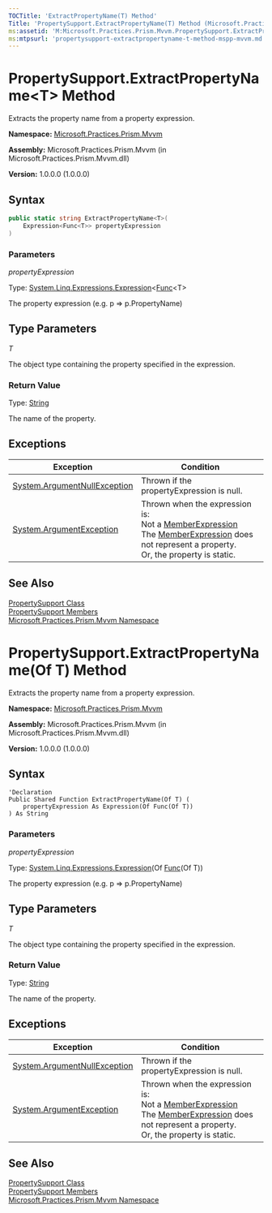 ```yaml
---
TOCTitle: 'ExtractPropertyName(T) Method'
Title: 'PropertySupport.ExtractPropertyName(T) Method (Microsoft.Practices.Prism.Mvvm)'
ms:assetid: 'M:Microsoft.Practices.Prism.Mvvm.PropertySupport.ExtractPropertyName\`\`1(System.Linq.Expressions.Expression{System.Func{\`\`0}})'
ms:mtpsurl: 'propertysupport-extractpropertyname-t-method-mspp-mvvm.md'
---
```



# PropertySupport.ExtractPropertyName&lt;T&gt; Method

Extracts the property name from a property expression.

**Namespace:** [Microsoft.Practices.Prism.Mvvm](/patterns-practices/reference/mspp-mvvm-namespace)

**Assembly:** Microsoft.Practices.Prism.Mvvm (in Microsoft.Practices.Prism.Mvvm.dll) 

**Version:** 1.0.0.0 (1.0.0.0)

## Syntax

```C#
public static string ExtractPropertyName<T>(
	Expression<Func<T>> propertyExpression
)
```

### Parameters

*propertyExpression*

Type: [System.Linq.Expressions.Expression](http://msdn.microsoft.com/en-us/library/bb335710)&lt;[Func](http://msdn.microsoft.com/en-us/library/bb534960)&lt;T&gt;

The property expression (e.g. p =&gt; p.PropertyName)

## Type Parameters

*T*

The object type containing the property specified in the expression.

### Return Value

Type: [String](http://msdn.microsoft.com/en-us/library/s1wwdcbf)

The name of the property.

## Exceptions

<table>
<thead>
<tr class="header">
<th>Exception</th>
<th>Condition</th>
</tr>
</thead>
<tbody>
<tr class="odd">
<td><a href="http://msdn.microsoft.com/en-us/library/27426hcy">System.ArgumentNullException</a></td>
<td>Thrown if the propertyExpression is null.</td>
</tr>
<tr class="even">
<td><a href="http://msdn.microsoft.com/en-us/library/3w1b3114">System.ArgumentException</a></td>
<td>Thrown when the expression is:<br />
Not a <a href="http://msdn.microsoft.com/en-us/library/bb353260">MemberExpression</a><br />
The <a href="http://msdn.microsoft.com/en-us/library/bb353260">MemberExpression</a> does not represent a property.<br />
Or, the property is static.</td>
</tr>
</tbody>
</table>

## See Also

[PropertySupport Class](/patterns-practices/reference/propertysupport-class-mspp-mvvm)<br/>
[PropertySupport Members](/patterns-practices/reference/propertysupport-members-mspp-mvvm)<br/>
[Microsoft.Practices.Prism.Mvvm Namespace](/patterns-practices/reference/mspp-mvvm-namespace)<br/>



# PropertySupport.ExtractPropertyName(Of T) Method

Extracts the property name from a property expression.

**Namespace:** [Microsoft.Practices.Prism.Mvvm](/patterns-practices/reference/mspp-mvvm-namespace)

**Assembly:** Microsoft.Practices.Prism.Mvvm (in Microsoft.Practices.Prism.Mvvm.dll) 

**Version:** 1.0.0.0 (1.0.0.0)

## Syntax

```VB
'Declaration
Public Shared Function ExtractPropertyName(Of T) ( 
	propertyExpression As Expression(Of Func(Of T))
) As String
```

### Parameters

*propertyExpression*

Type: [System.Linq.Expressions.Expression](http://msdn.microsoft.com/en-us/library/bb335710)(Of [Func](http://msdn.microsoft.com/en-us/library/bb534960)(Of T))

The property expression (e.g. p =&gt; p.PropertyName)

## Type Parameters

*T*

The object type containing the property specified in the expression.

### Return Value

Type: [String](http://msdn.microsoft.com/en-us/library/s1wwdcbf)

The name of the property.

## Exceptions

<table>
<thead>
<tr class="header">
<th>Exception</th>
<th>Condition</th>
</tr>
</thead>
<tbody>
<tr class="odd">
<td><a href="http://msdn.microsoft.com/en-us/library/27426hcy">System.ArgumentNullException</a></td>
<td>Thrown if the propertyExpression is null.</td>
</tr>
<tr class="even">
<td><a href="http://msdn.microsoft.com/en-us/library/3w1b3114">System.ArgumentException</a></td>
<td>Thrown when the expression is:<br />
Not a <a href="http://msdn.microsoft.com/en-us/library/bb353260">MemberExpression</a><br />
The <a href="http://msdn.microsoft.com/en-us/library/bb353260">MemberExpression</a> does not represent a property.<br />
Or, the property is static.</td>
</tr>
</tbody>
</table>

## See Also

[PropertySupport Class](/patterns-practices/reference/propertysupport-class-mspp-mvvm)<br/>
[PropertySupport Members](/patterns-practices/reference/propertysupport-members-mspp-mvvm)<br/>
[Microsoft.Practices.Prism.Mvvm Namespace](/patterns-practices/reference/mspp-mvvm-namespace)<br/>